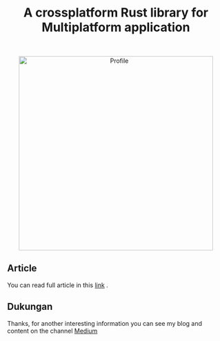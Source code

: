 <h1 align="center">A crossplatform Rust library for Multiplatform application</h1> <br>
<p align="center">
    <a href="https://medium.com/@fdimarh">
        <img alt="Profile" title="Profile" src="https://miro.medium.com/v2/resize:fit:1400/format:webp/1*5iARrXsntJL-NoaGBhkbJw.png" width="450">
    </a>
</p>

## Article

You can read full article in this [link](https://fdimarh.medium.com/creating-rust-module-for-multiplatform-application-b16725296d56) .

## Dukungan

Thanks, for another interesting information you can see my blog and content on the channel [Medium](https://medium.com/@fdimarh)